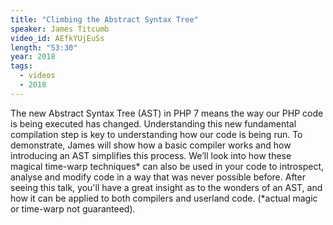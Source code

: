 ```yaml
---
title: "Climbing the Abstract Syntax Tree"
speaker: James Titcumb
video_id: AEfkYUjEuSs
length: "53:30"
year: 2018
tags:
  - videos
  - 2018
---
```


The new Abstract Syntax Tree (AST) in PHP 7 means the way our PHP code is being executed has changed. Understanding this new fundamental compilation step is key to understanding how our code is being run. To demonstrate, James will show how a basic compiler works and how introducing an AST simplifies this process. We’ll look into how these magical time-warp techniques* can also be used in your code to introspect, analyse and modify code in a way that was never possible before. After seeing this talk, you'll have a great insight as to the wonders of an AST, and how it can be applied to both compilers and userland code.
(*actual magic or time-warp not guaranteed).
